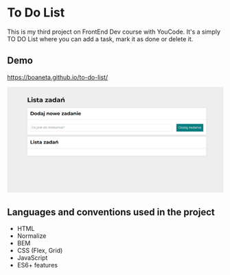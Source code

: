 # To Do List

This is my third project on FrontEnd Dev course with YouCode. It's a simply TO DO List where you can add a task, mark it as done or delete it.

## Demo

https://boaneta.github.io/to-do-list/

![To Do List gif](images/to-do.gif)

## Languages and conventions used in the project

- HTML
- Normalize
- BEM
- CSS (Flex, Grid)
- JavaScript
- ES6+ features
